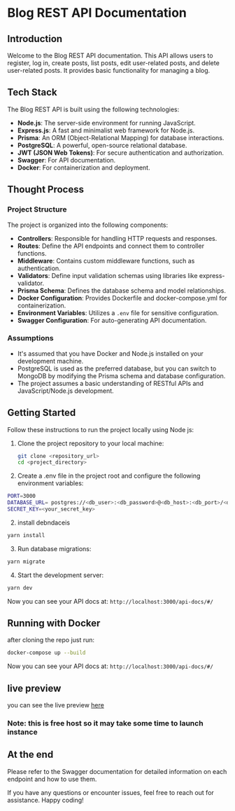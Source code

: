 # Blog REST API Documentation

## Introduction

Welcome to the Blog REST API documentation. This API allows users to register, log in, create posts, list posts, edit user-related posts, and delete user-related posts. It provides basic functionality for managing a blog.

## Tech Stack

The Blog REST API is built using the following technologies:

- **Node.js**: The server-side environment for running JavaScript.
- **Express.js**: A fast and minimalist web framework for Node.js.
- **Prisma**: An ORM (Object-Relational Mapping) for database interactions.
- **PostgreSQL**: A powerful, open-source relational database.
- **JWT (JSON Web Tokens)**: For secure authentication and authorization.
- **Swagger**: For API documentation.
- **Docker**: For containerization and deployment.

## Thought Process

### Project Structure

The project is organized into the following components:

- **Controllers**: Responsible for handling HTTP requests and responses.
- **Routes**: Define the API endpoints and connect them to controller functions.
- **Middleware**: Contains custom middleware functions, such as authentication.
- **Validators**: Define input validation schemas using libraries like express-validator.
- **Prisma Schema**: Defines the database schema and model relationships.
- **Docker Configuration**: Provides Dockerfile and docker-compose.yml for containerization.
- **Environment Variables**: Utilizes a `.env` file for sensitive configuration.
- **Swagger Configuration**: For auto-generating API documentation.

### Assumptions

- It's assumed that you have Docker and Node.js installed on your development machine.
- PostgreSQL is used as the preferred database, but you can switch to MongoDB by modifying the Prisma schema and database configuration.
- The project assumes a basic understanding of RESTful APIs and JavaScript/Node.js development.

## Getting Started

Follow these instructions to run the project locally using Node js:

1. Clone the project repository to your local machine:

   ```bash
   git clone <repository_url>
   cd <project_directory>

1. Create a .env file in the project root and configure the following environment variables:

```bash
PORT=3000
DATABASE_URL= postgres://<db_user>:<db_password>@<db_host>:<db_port>/<db_name>
SECRET_KEY=<your_secret_key>
```
2. install debndaceis

```bash
yarn install
```
3. Run database migrations: 
```bash
yarn migrate
```

4. Start the development server:
   
```bash
yarn dev
```

Now you can see your API docs at: `http://localhost:3000/api-docs/#/`
## Running with Docker

after cloning the repo just run: 
```bash
docker-compose up --build
```
Now you can see your API docs at: `http://localhost:3000/api-docs/#/`


## live preview 

you can see the live preview [here](https://blog-post-ppzc.onrender.com/api-docs/#/)

### Note: this is free host so it may take some time to launch instance
## At the end 
Please refer to the Swagger documentation for detailed information on each endpoint and how to use them.

If you have any questions or encounter issues, feel free to reach out for assistance. Happy coding!
